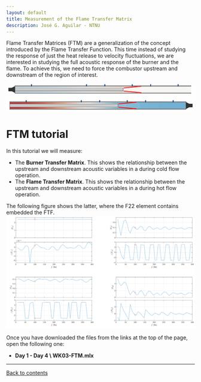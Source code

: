 ```yaml
---
layout: default
title: Measurement of the Flame Transfer Matrix
description: José G. Aguilar - NTNU
---
```

Flame Transfer Matrices (FTM) are a generalization of the concept introduced by the Flame Transfer Function. This time instead of studying the response of just the heat release to velocity fluctuations, we are interested in studying the full acoustic response of the burner and the flame. To achieve this, we need to force the combustor upstream and downstream of the region of interest.

![FTM_UF_gif](/assets/FTM_UF_HF_CO.gif)
![FTM_DF_gif](/assets/FTM_DF_HF_CO.gif)

# FTM tutorial
In this tutorial we will measure:
* The **Burner Transfer Matrix**. This shows the relationship between the upstream and downstream acoustic variables in a during cold flow operation.
* The **Flame Transfer Matrix**. This shows the relationship between the upstream and downstream acoustic variables in a during hot flow operation.

The following figure shows the latter, where the F22 element contains embedded the FTF.
![FTM_png](/assets/FTM.png)

Once you have downloaded the files from the links at the top of the page, open the following one:
*  **Day 1 - Day 4 \ WK03-FTM.mlx**

* * *

[Back to contents](./)
